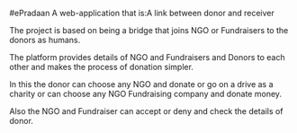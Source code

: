 #ePradaan
A web-application that is:A link between donor and receiver

The project is based on being a bridge that joins NGO or Fundraisers to the donors as humans.

The platform provides details of NGO and Fundraisers and Donors to each other and makes the process of donation simpler.

In this the donor can choose any NGO and donate or go on a drive as a charity or can choose any NGO Fundraising company and donate money.

Also the NGO and Fundraiser can accept or deny and check the details of donor.
